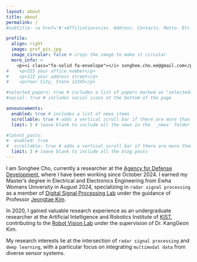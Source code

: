 ```yaml
---
layout: about
title: about
permalink: /
#subtitle: <a href='#'>Affiliations</a>. Address. Contacts. Motto. Etc.

profile:
  align: right
  image: prof_pic.jpg
  image_circular: false # crops the image to make it circular
  more_info: >
    <p><i class="fa-solid fa-envelope"></i> songhee.cho.ee@gmail.com</p>
#    <p>555 your office number</p>
#    <p>123 your address street</p>
#    <p>Your City, State 12345</p>

#selected_papers: true # includes a list of papers marked as "selected={true}"
#social: true # includes social icons at the bottom of the page

announcements:
  enabled: true # includes a list of news items
  scrollable: true # adds a vertical scroll bar if there are more than 3 news items
  limit: 5 # leave blank to include all the news in the `_news` folder

#latest_posts:
#  enabled: true
#  scrollable: true # adds a vertical scroll bar if there are more than 3 new posts items
  limit: 3 # leave blank to include all the blog posts
---
```


I am Songhee Cho, currently a researcher at the [Agency for Defense Development](https://add.re.kr/), where I have been working since October 2024. I earned my Master’s degree in Electrical and Electronics Engineering from Ewha Womans University in August 2024, specializing in `radar signal processing` as a member of [Digital Signal Processing Lab](https://dspl.ewha.ac.kr/dspl/index.do) under the guidance of Professor [Jeongtae Kim](http://jtkim.ewha.ac.kr/).

In 2020, I gained valuable research experience as an undergraduate researcher at the Artificial Intelligence and Robotics Institute of [KIST](https://kist.re.kr/eng/index.do), contributing to the [Robot Vision Lab](kistrobot.vision) under the supervision of Dr. KangGeon Kim.

My research interests lie at the intersection of `radar signal processing` and `deep learning`, with a particular focus on integrating `multimodal data` from diverse sensor systems.


